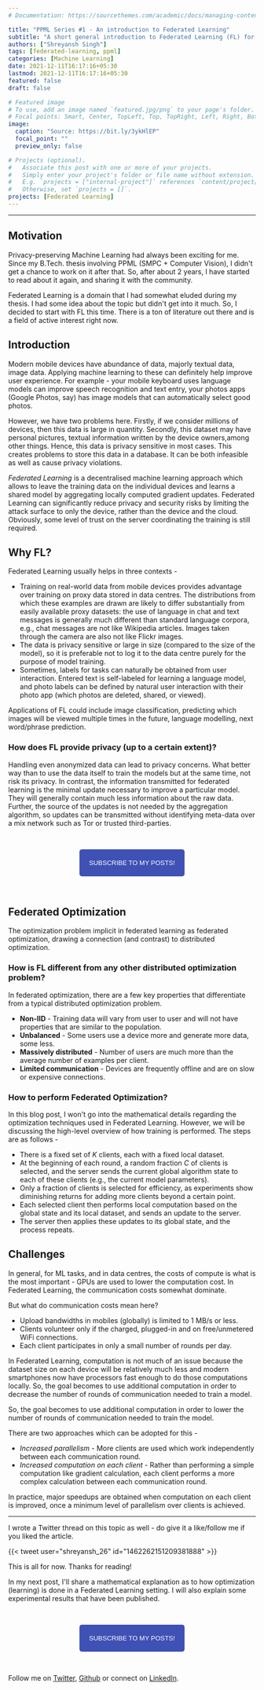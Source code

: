 ```yaml
---
# Documentation: https://sourcethemes.com/academic/docs/managing-content/

title: "PPML Series #1 - An introduction to Federated Learning"
subtitle: "A short general introduction to Federated Learning (FL) for folks interested in privacy-preserving machine learning (PPML)."
authors: ["Shreyansh Singh"]
tags: [federated-learning, ppml]
categories: [Machine Learning]
date: 2021-12-11T16:17:16+05:30
lastmod: 2021-12-11T16:17:16+05:30
featured: false
draft: false

# Featured image
# To use, add an image named `featured.jpg/png` to your page's folder.
# Focal points: Smart, Center, TopLeft, Top, TopRight, Left, Right, BottomLeft, Bottom, BottomRight.
image:
  caption: "Source: https://bit.ly/3ykHlEP"
  focal_point: ""
  preview_only: false

# Projects (optional).
#   Associate this post with one or more of your projects.
#   Simply enter your project's folder or file name without extension.
#   E.g. `projects = ["internal-project"]` references `content/project/deep-learning/index.md`.
#   Otherwise, set `projects = []`.
projects: [Federated Learning]
---
```


-------

## Motivation

Privacy-preserving Machine Learning had always been exciting for me. Since my B.Tech. thesis involving PPML (SMPC + Computer Vision), I didn't get a chance to work on it after that. So, after about 2 years, I have started to read about it again, and sharing it with the community.

Federated Learning is a domain that I had somewhat eluded during my thesis. I had some idea about the topic but didn't get into it much. So, I decided to start with FL this time. There is a ton of literature out there and is a field of active interest right now.

## Introduction
Modern mobile devices have abundance of data, majorly textual data, image data. Applying machine learning to these can definitely help improve user experience. For example - your mobile keyboard uses language models can improve speech recognition and text entry, your photos apps (Google Photos, say) has image models that can automatically select good photos.

However, we have two problems here. Firstly, if we consider millions of devices, then this data is large in quantity. Secondly, this dataset may have personal pictures, textual information written by the device owners,among other things.  Hence, this data is privacy sensitive in most cases. This creates problems to store this data in a database. It can be both infeasible as well as cause privacy violations. 

*Federated Learning* is a decentralised machine learning approach which allows to leave the training data on the individual devices and learns a shared model by aggregating locally computed gradient updates. Federated Learning can significantly reduce privacy and security risks by limiting the attack surface to only the device, rather than the device and the cloud. Obviously, some level of trust on the server coordinating the training is still required.

## Why FL?

Federated Learning usually helps in three contexts - 

- Training on real-world data from mobile devices provides advantage over training on proxy data stored in data centres. The distributions from which these examples are drawn are likely to differ substantially from easily available proxy datasets: the use of language in chat and text messages is generally much different than standard language corpora, e.g., chat messages are not like Wikipedia articles. Images taken through the camera are also not like Flickr images.
- The  data is privacy sensitive or large in size (compared to the size of the model), so it is preferable not to log it to the data centre purely for the purpose of model training.
- Sometimes, labels for tasks can naturally be obtained from user interaction. Entered text is self-labeled for learning a language model, and photo labels can be defined by natural user interaction with their photo app (which photos are deleted, shared, or viewed).

Applications of FL could include image classification, predicting which images will be viewed multiple times in the future, language modelling, next word/phrase prediction.

### How does FL provide privacy (up to a certain extent)?

Handling even anonymized data can lead to privacy concerns. What better way than to use the data itself to train the models but at the same time, not risk its privacy. In contrast, the information transmitted for federated learning is the minimal update necessary to improve a particular model. They will generally contain much less information about the raw data. Further, the source of the updates is not needed by the aggregation algorithm, so updates can be transmitted without identifying meta-data over a mix network such as Tor or trusted third-parties.

&nbsp;

<script type="text/javascript" src="//downloads.mailchimp.com/js/signup-forms/popup/unique-methods/embed.js" data-dojo-config="usePlainJson: true, isDebug: false"></script>

<!-- <button style="background-color: #70ab17; color: #1770AB" id="openpopup">Subscribe to my posts!</button> -->
<div class="button_cont" align="center"><button id="openpopup" class="example_a">Subscribe to my posts!</button></div>

<style>
    .example_a {
        color: #fff !important;
        text-transform: uppercase;
        text-decoration: none;
        background: #3f51b5;
        padding: 20px;
        border-radius: 5px;
        cursor: pointer;
        display: inline-block;
        border: none;
        transition: all 0.4s ease 0s;
    }

    .example_a:hover {
        background: #434343;
        letter-spacing: 1px;
        -webkit-box-shadow: 0px 5px 40px -10px rgba(0,0,0,0.57);
        -moz-box-shadow: 0px 5px 40px -10px rgba(0,0,0,0.57);
        box-shadow: 5px 40px -10px rgba(0,0,0,0.57);
        transition: all 0.4s ease 0s;
    }
</style>


<script type="text/javascript">

function showMailingPopUp() {
    window.dojoRequire(["mojo/signup-forms/Loader"], function(L) { L.start({"baseUrl":"mc.us4.list-manage.com","uuid":"0b10ac14f50d7f4e7d11cf26a","lid":"667a1bb3da","uniqueMethods":true}) })

    document.cookie = "MCPopupClosed=;path=/;expires=Thu, 01 Jan 1970 00:00:00 UTC";
}

document.getElementById("openpopup").onclick = function() {showMailingPopUp()};

</script>

&nbsp;  

<script data-name="BMC-Widget" data-cfasync="false" src="https://cdnjs.buymeacoffee.com/1.0.0/widget.prod.min.js" data-id="shreyanshsingh" data-description="Support me on Buy me a coffee!" data-message="" data-color="#FF5F5F" data-position="Right" data-x_margin="18" data-y_margin="18"></script>


## Federated Optimization

The optimization problem implicit in federated learning as federated optimization, drawing a connection (and contrast) to distributed optimization.

### How is FL different from any other distributed optimization problem?

In federated optimization, there are a few key properties that differentiate from a typical distributed optimization problem.

- **Non-IID** - Training data will vary from user to user and will not have properties that are similar to the population.
- **Unbalanced** - Some users use a device more and generate more data, some less.
- **Massively distributed** - Number of users are much more than the average number of examples per client.
- **Limited communication** - Devices are frequently offline and are on slow or expensive connections.

### How to perform Federated Optimization?

In this blog post, I won't go into the mathematical details regarding the optimization techniques used in Federated Learning. However, we will be discussing the high-level overview of how training is performed. The steps are as follows - 

- There is a fixed set of *K* clients, each with a fixed local dataset.
- At the beginning of each round, a random fraction *C* of clients is selected, and the server sends the current global algorithm state to each of these clients (e.g., the current model parameters). 
- Only a fraction of clients is selected for efficiency, as experiments show diminishing returns for adding more clients beyond a certain point. 
- Each selected client then performs local computation based on the global state and its local dataset, and sends an update to the server. 
- The server then applies these updates to its global state, and the process repeats.


## Challenges

In general, for ML tasks, and in data centres, the costs of compute is what is the most important - GPUs are used to lower the computation cost.
In Federated Learning, the communication costs somewhat dominate. 

But what do communication costs mean here?

- Upload bandwidths in mobiles (globally) is limited to 1 MB/s or less. 
- Clients volunteer only if the charged, plugged-in and on free/unmetered WiFi connections.
- Each client participates in only a small number of rounds per day. 

In Federated Learning, computation is not much of an issue because the dataset size on each device will be relatively much less and modern smartphones now have processors fast enough to do those computations locally. So, the goal becomes to use additional computation in order to decrease the number of rounds of communication needed to train a model.

So, the goal becomes to use additional computation in order to lower the number of rounds of communication needed to train the model.

There are two approaches which can be adopted for this -
- *Increased parallelism* -  More clients are used which work independently between each communication round.
- *Increased computation on each client* - Rather than performing a simple computation like gradient calculation, each client performs a more complex calculation between each communication round.

In practice, major speedups are obtained when computation on each client is improved, once a minimum level of parallelism over clients is achieved.

-------

I wrote a Twitter thread on this topic as well - do give it a like/follow me if you liked the article. 

{{< tweet user="shreyansh_26" id="1462262151209381888" >}}

This is all for now. Thanks for reading!

In my next post, I'll share a mathematical explanation as to how optimization (learning) is done in a Federated Learning setting. I will also explain some experimental results that have been published.

&nbsp;

<script type="text/javascript" src="//downloads.mailchimp.com/js/signup-forms/popup/unique-methods/embed.js" data-dojo-config="usePlainJson: true, isDebug: false"></script>

<!-- <button style="background-color: #70ab17; color: #1770AB" id="openpopup">Subscribe to my posts!</button> -->
<div class="button_cont" align="center"><button id="openpopup" class="example_a">Subscribe to my posts!</button></div>

<style>
    .example_a {
        color: #fff !important;
        text-transform: uppercase;
        text-decoration: none;
        background: #3f51b5;
        padding: 20px;
        border-radius: 5px;
        cursor: pointer;
        display: inline-block;
        border: none;
        transition: all 0.4s ease 0s;
    }

    .example_a:hover {
        background: #434343;
        letter-spacing: 1px;
        -webkit-box-shadow: 0px 5px 40px -10px rgba(0,0,0,0.57);
        -moz-box-shadow: 0px 5px 40px -10px rgba(0,0,0,0.57);
        box-shadow: 5px 40px -10px rgba(0,0,0,0.57);
        transition: all 0.4s ease 0s;
    }
</style>


<script type="text/javascript">

function showMailingPopUp() {
    window.dojoRequire(["mojo/signup-forms/Loader"], function(L) { L.start({"baseUrl":"mc.us4.list-manage.com","uuid":"0b10ac14f50d7f4e7d11cf26a","lid":"667a1bb3da","uniqueMethods":true}) })

    document.cookie = "MCPopupClosed=;path=/;expires=Thu, 01 Jan 1970 00:00:00 UTC";
}

document.getElementById("openpopup").onclick = function() {showMailingPopUp()};

</script>

&nbsp;  

<script data-name="BMC-Widget" data-cfasync="false" src="https://cdnjs.buymeacoffee.com/1.0.0/widget.prod.min.js" data-id="shreyanshsingh" data-description="Support me on Buy me a coffee!" data-message="" data-color="#FF5F5F" data-position="Right" data-x_margin="18" data-y_margin="18"></script>

Follow me on [Twitter](https://twitter.com/shreyansh_26), [Github](https://github.com/shreyansh26) or connect on [LinkedIn](https://www.linkedin.com/in/shreyansh26/).
